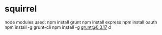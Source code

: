 squirrel
========

node modules used:
npm install grunt
npm install express
npm install oauth
npm install -g grunt-cli
npm install -g grunt@0.3.17
d
